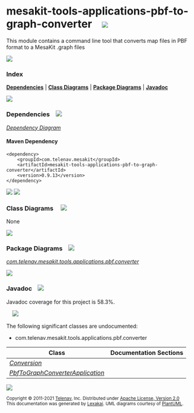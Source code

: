 [//]: # (start-user-text)



[//]: # (end-user-text)

# mesakit-tools-applications-pbf-to-graph-converter &nbsp;&nbsp; <img src="https://telenav.github.io/telenav-assets/images/icons//convert-32.png" srcset="https://telenav.github.io/telenav-assets/images/icons//convert-32-2x.png 2x"/>

This module contains a command line tool that converts map files in PBF format to a MesaKit .graph files

<img src="https://telenav.github.io/telenav-assets/images/separators/horizontal-line-512.png" srcset="https://telenav.github.io/telenav-assets/images/separators/horizontal-line-512-2x.png 2x"/>

### Index



[**Dependencies**](#dependencies) | [**Class Diagrams**](#class-diagrams) | [**Package Diagrams**](#package-diagrams) | [**Javadoc**](#javadoc)

<img src="https://telenav.github.io/telenav-assets/images/separators/horizontal-line-512.png" srcset="https://telenav.github.io/telenav-assets/images/separators/horizontal-line-512-2x.png 2x"/>

### Dependencies <a name="dependencies"></a> &nbsp;&nbsp; <img src="https://telenav.github.io/telenav-assets/images/icons/dependencies-32.png" srcset="https://telenav.github.io/telenav-assets/images/icons/dependencies-32-2x.png 2x"/>

[*Dependency Diagram*](https://www.mesakit.org/0.9.13/lexakai/mesakit-extensions/mesakit-tools/applications/pbf-to-graph-converter/documentation/diagrams/dependencies.svg)

#### Maven Dependency

    <dependency>
        <groupId>com.telenav.mesakit</groupId>
        <artifactId>mesakit-tools-applications-pbf-to-graph-converter</artifactId>
        <version>0.9.13</version>
    </dependency>

<img src="https://telenav.github.io/telenav-assets/images/separators/horizontal-line-128.png" srcset="https://telenav.github.io/telenav-assets/images/separators/horizontal-line-128-2x.png 2x"/>

[//]: # (start-user-text)



[//]: # (end-user-text)

<img src="https://telenav.github.io/telenav-assets/images/separators/horizontal-line-128.png" srcset="https://telenav.github.io/telenav-assets/images/separators/horizontal-line-128-2x.png 2x"/>

### Class Diagrams <a name="class-diagrams"></a> &nbsp; &nbsp; <img src="https://telenav.github.io/telenav-assets/images/icons/diagram-40.png" srcset="https://telenav.github.io/telenav-assets/images/icons/diagram-40-2x.png 2x"/>

None

<img src="https://telenav.github.io/telenav-assets/images/separators/horizontal-line-128.png" srcset="https://telenav.github.io/telenav-assets/images/separators/horizontal-line-128-2x.png 2x"/>

### Package Diagrams <a name="package-diagrams"></a> &nbsp;&nbsp; <img src="https://telenav.github.io/telenav-assets/images/icons/box-32.png" srcset="https://telenav.github.io/telenav-assets/images/icons/box-32-2x.png 2x"/>

[*com.telenav.mesakit.tools.applications.pbf.converter*](https://www.mesakit.org/0.9.13/lexakai/mesakit-extensions/mesakit-tools/applications/pbf-to-graph-converter/documentation/diagrams/com.telenav.mesakit.tools.applications.pbf.converter.svg)

<img src="https://telenav.github.io/telenav-assets/images/separators/horizontal-line-128.png" srcset="https://telenav.github.io/telenav-assets/images/separators/horizontal-line-128-2x.png 2x"/>

### Javadoc <a name="javadoc"></a> &nbsp;&nbsp; <img src="https://telenav.github.io/telenav-assets/images/icons/books-24.png" srcset="https://telenav.github.io/telenav-assets/images/icons/books-24-2x.png 2x"/>

Javadoc coverage for this project is 58.3%.  
  
&nbsp; &nbsp; <img src="https://telenav.github.io/telenav-assets/images/meter/meter-60-96.png" srcset="https://telenav.github.io/telenav-assets/images/meter/meter-60-96-2x.png 2x"/>


The following significant classes are undocumented:  

- com.telenav.mesakit.tools.applications.pbf.converter

| Class | Documentation Sections |
|---|---|
| [*Conversion*](https://www.mesakit.org/0.9.13/javadoc/mesakit-extensions/mesakit.tools.applications.pbf.to.graph.converter////////////////////////////////////////////////////////////////.html) |  |  
| [*PbfToGraphConverterApplication*](https://www.mesakit.org/0.9.13/javadoc/mesakit-extensions/mesakit.tools.applications.pbf.to.graph.converter////////////////////////////////////////////////////////////////////////////////////.html) |  |  

[//]: # (start-user-text)



[//]: # (end-user-text)

<img src="https://telenav.github.io/telenav-assets/images/separators/horizontal-line-512.png" srcset="https://telenav.github.io/telenav-assets/images/separators/horizontal-line-512-2x.png 2x"/>

<sub>Copyright &#169; 2011-2021 [Telenav](https://telenav.com), Inc. Distributed under [Apache License, Version 2.0](LICENSE)</sub>  
<sub>This documentation was generated by [Lexakai](https://lexakai.org). UML diagrams courtesy of [PlantUML](https://plantuml.com).</sub>
